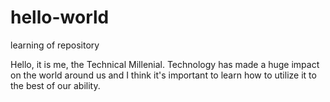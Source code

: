 # hello-world
learning of repository

Hello, it is me, the Technical Millenial. Technology has made a huge impact on the world around us and I think it's important to learn how to utilize it to the best of our ability.
